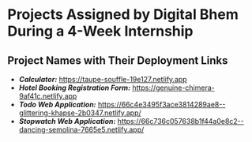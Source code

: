 # Projects Assigned by Digital Bhem During a 4-Week Internship

## Project Names with Their Deployment Links
- ***Calculator:*** https://taupe-souffle-19e127.netlify.app
- ***Hotel Booking Registration Form:*** https://genuine-chimera-9af41c.netlify.app
- ***Todo Web Application:*** https://66c4e3495f3ace3814289ae8--glittering-khapse-2b0347.netlify.app/
- ***Stopwatch Web Application:*** https://66c736c057638b1f44a0e8c2--dancing-semolina-7665e5.netlify.app/
